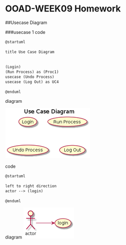 # OOAD-WEEK09 Homework
##Usecase Diagram
 
###usecase 1
code
```
@startuml

title Use Case Diagram 


(Login)
(Run Process) as (Proc1)
usecase (Undo Process)
usecase (Log Out) as UC4

@enduml

```
diagram

<img src="https://github.com/koson/OOAD-WEEK09/blob/master/Homework/usecase1.png?raw=true">

code
```
@startuml

left to right direction
actor --> (login)

@enduml
```


diagram
<img src = "https://github.com/koson/OOAD-WEEK09/blob/master/Homework/usecase2.png?raw=true">
